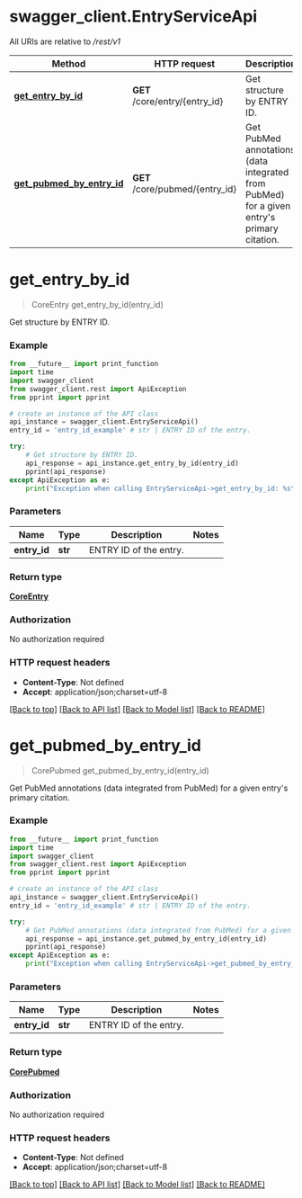 # swagger_client.EntryServiceApi

All URIs are relative to */rest/v1*

Method | HTTP request | Description
------------- | ------------- | -------------
[**get_entry_by_id**](EntryServiceApi.md#get_entry_by_id) | **GET** /core/entry/{entry_id} | Get structure by ENTRY ID.
[**get_pubmed_by_entry_id**](EntryServiceApi.md#get_pubmed_by_entry_id) | **GET** /core/pubmed/{entry_id} | Get PubMed annotations (data integrated from PubMed) for a given entry&#x27;s primary citation.

# **get_entry_by_id**
> CoreEntry get_entry_by_id(entry_id)

Get structure by ENTRY ID.

### Example
```python
from __future__ import print_function
import time
import swagger_client
from swagger_client.rest import ApiException
from pprint import pprint

# create an instance of the API class
api_instance = swagger_client.EntryServiceApi()
entry_id = 'entry_id_example' # str | ENTRY ID of the entry.

try:
    # Get structure by ENTRY ID.
    api_response = api_instance.get_entry_by_id(entry_id)
    pprint(api_response)
except ApiException as e:
    print("Exception when calling EntryServiceApi->get_entry_by_id: %s\n" % e)
```

### Parameters

Name | Type | Description  | Notes
------------- | ------------- | ------------- | -------------
 **entry_id** | **str**| ENTRY ID of the entry. | 

### Return type

[**CoreEntry**](CoreEntry.md)

### Authorization

No authorization required

### HTTP request headers

 - **Content-Type**: Not defined
 - **Accept**: application/json;charset=utf-8

[[Back to top]](#) [[Back to API list]](../README.md#documentation-for-api-endpoints) [[Back to Model list]](../README.md#documentation-for-models) [[Back to README]](../README.md)

# **get_pubmed_by_entry_id**
> CorePubmed get_pubmed_by_entry_id(entry_id)

Get PubMed annotations (data integrated from PubMed) for a given entry's primary citation.

### Example
```python
from __future__ import print_function
import time
import swagger_client
from swagger_client.rest import ApiException
from pprint import pprint

# create an instance of the API class
api_instance = swagger_client.EntryServiceApi()
entry_id = 'entry_id_example' # str | ENTRY ID of the entry.

try:
    # Get PubMed annotations (data integrated from PubMed) for a given entry's primary citation.
    api_response = api_instance.get_pubmed_by_entry_id(entry_id)
    pprint(api_response)
except ApiException as e:
    print("Exception when calling EntryServiceApi->get_pubmed_by_entry_id: %s\n" % e)
```

### Parameters

Name | Type | Description  | Notes
------------- | ------------- | ------------- | -------------
 **entry_id** | **str**| ENTRY ID of the entry. | 

### Return type

[**CorePubmed**](CorePubmed.md)

### Authorization

No authorization required

### HTTP request headers

 - **Content-Type**: Not defined
 - **Accept**: application/json;charset=utf-8

[[Back to top]](#) [[Back to API list]](../README.md#documentation-for-api-endpoints) [[Back to Model list]](../README.md#documentation-for-models) [[Back to README]](../README.md)


